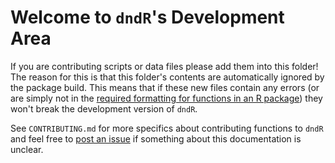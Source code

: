 # Welcome to `dndR`'s Development Area

If you are contributing scripts or data files please add them into this folder! The reason for this is that this folder's contents are automatically ignored by the package build. This means that if these new files contain any errors (or are simply not in the [required formatting for functions in an R package](https://cran.r-project.org/web/packages/roxygen2/vignettes/roxygen2.html)) they won't break the development version of `dndR`.

See `CONTRIBUTING.md` for more specifics about contributing functions to `dndR` and feel free to [post an issue](https://github.com/njlyon0/dndR/issues) if something about this documentation is unclear.
